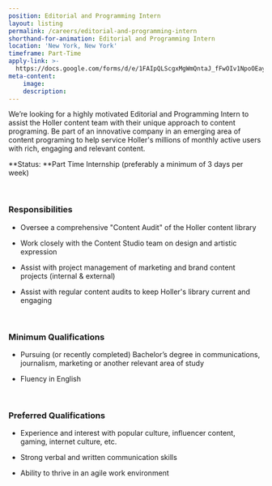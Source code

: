 ```yaml
---
position: Editorial and Programming Intern
layout: listing
permalink: /careers/editorial-and-programming-intern
shorthand-for-animation: Editorial and Programming Intern
location: 'New York, New York'
timeframe: Part-Time
apply-link: >-
  https://docs.google.com/forms/d/e/1FAIpQLScgxMgWmQntaJ_fFwOIv1NpoOEayg7BSVXwWeXTWZ-MBEoJDA/viewform
meta-content:
    image:
    description:
---
```


We’re looking for a highly motivated Editorial and Programming Intern to assist the Holler content team with their unique approach to content programing. Be part of an innovative company in an emerging area of content programing to help service Holler's millions of monthly active users with rich, engaging and relevant content.

**Status:&nbsp;**Part Time Internship (preferably a minimum of 3 days per week)&nbsp;

&nbsp;

### **Responsibilities**

* Oversee a comprehensive "Content Audit" of the Holler content library

* Work closely with the Content Studio team on design and artistic expression

* Assist with project management of marketing and brand content projects (internal & external)

* Assist with regular content audits to keep Holler's library current and engaging

&nbsp;

### **Minimum Qualifications**

* Pursuing (or recently completed) Bachelor’s degree in communications, journalism, marketing or another relevant area of study

* Fluency in English

&nbsp;

### **Preferred Qualifications**

* Experience and interest with popular culture, influencer content, gaming, internet culture, etc.

* Strong verbal and written communication skills

* Ability to thrive in an agile work environment